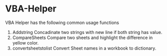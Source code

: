 # VBA-Helper


VBA Helper has the following common usage functions
1. Addstring
  Concadinate two strings with new line if both string has value. 
2. CompareSheets
  Compare two sheets and highlight the difference in yellow color.
3. convertsheetstolist
  Convert Sheet names in a workbook to dictionary.
